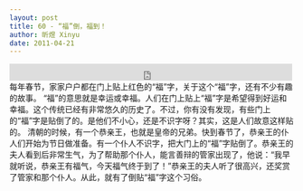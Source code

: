 ```yaml
---
layout: post
title: 60 - “福”倒，福到！
author: 昕煜 Xinyu
date: 2011-04-21
---
```


<iframe src="https://archive.org/embed/slowchinese_201909/Slow_Chinese_060.mp3" width="500" height="30" frameborder="0" webkitallowfullscreen="true" mozallowfullscreen="true" allowfullscreen></iframe>
每年春节，家家户户都在门上贴上红色的“福”字，关于这个“福”字，还有不少有趣的故事。
“福”的意思就是幸运或幸福。人们在门上贴上“福”字是希望得到好运和幸福。这个传统已经有非常悠久的历史了。不过，你有没有发现，有些门上的“福”字是贴倒了的。是他们不小心，还是不识字呀？其实，这是人们故意这样贴的。
清朝的时候，有一个恭亲王，也就是皇帝的兄弟。快到春节了，恭亲王的仆人们开始为节日做准备。有一个仆人不识字，把大门上的“福”字贴倒了。恭亲王的夫人看到后非常生气，为了帮助那个仆人，能言善辩的管家出现了，他说：“我早就听说，恭亲王有福气，今天福气终于到了！”恭亲王的夫人听了很高兴，还奖赏了管家和那个仆人。从此，就有了倒贴“福”字这个习俗。
 
